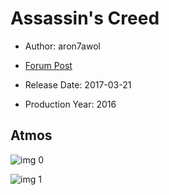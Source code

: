 # Assassin's Creed

* Author: aron7awol

* [Forum Post](https://www.avsforum.com/threads/bass-eq-for-filtered-movies.2995212/post-56746058)

* Release Date: 2017-03-21
* Production Year: 2016

## Atmos

![img 0](https://i.imgur.com/oeTLGyO.jpg)

![img 1](https://i.imgur.com/ewEHnK4.jpg)

